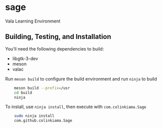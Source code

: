 # sage

Vala Learning Environment

## Building, Testing, and Installation

You'll need the following dependencies to build:
* libgtk-3-dev
* meson
* valac

Run `meson build` to configure the build environment and run `ninja` to build
```Bash
    meson build --prefix=/usr
    cd build
    ninja
```
To install, use `ninja install`, then execute with `com.colinkiama.Sage`
```Bash
    sudo ninja install
    com.github.colinkiama.Sage
```
